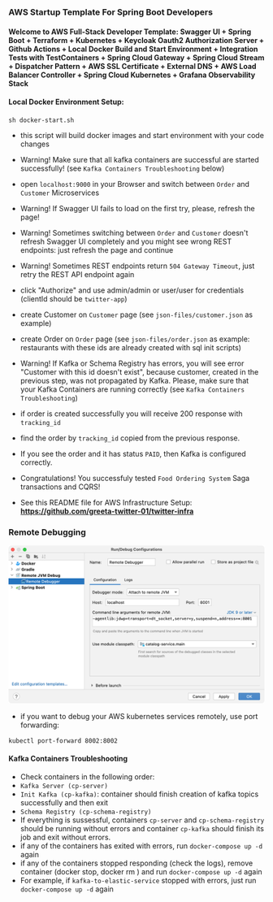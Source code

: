 ### AWS Startup Template For Spring Boot Developers
#### Welcome to AWS Full-Stack Developer Template: Swagger UI + Spring Boot + Terraform + Kubernetes + Keycloak Oauth2 Authorization Server + Github Actions + Local Docker Build and Start Environment + Integration Tests with TestContainers + Spring Cloud Gateway + Spring Cloud Stream + Dispatcher Pattern + AWS SSL Certificate + External DNS + AWS Load Balancer Controller + Spring Cloud Kubernetes + Grafana Observability Stack

#### Local Docker Environment Setup:

```
sh docker-start.sh
```

- this script will build docker images and start environment with your code changes

- Warning! Make sure that all kafka containers are successful are started successfully! (see `Kafka Containers Troubleshooting` below)

- open `localhost:9000` in your Browser and switch between `Order` and `Customer` Microservices

- Warning! If Swagger UI fails to load on the first try, please, refresh the page!

- Warning! Sometimes switching between `Order` and `Customer` doesn't refresh Swagger UI completely and you might see wrong REST endpoints: just refresh the page and continue

- Warning! Sometimes REST endpoints return `504 Gateway Timeout`, just retry the REST API endpoint again

- click "Authorize" and use admin/admin or user/user for credentials (clientId should be `twitter-app`)

- create Customer on `Customer` page (see `json-files/customer.json` as example)

- create Order on `Order` page (see `json-files/order.json` as example: restaurants with these ids are already created with sql init scripts)

- Warning! If Kafka or Schema Registry has errors, you will see error "Customer with this id doesn't exist", because customer, created in the previous step, was not propagated by Kafka. Please, make sure that your Kafka Containers are running correctly (see  `Kafka Containers Troubleshooting`)

- if order is created successfully you will receive 200 response with `tracking_id`

- find the order by `tracking_id` copied from the previous response. 

- If you see the order and it has status `PAID`, then Kafka is configured correctly.

- Congratulations! You successfuly tested `Food Ordering System` Saga transactions and CQRS!

- See this README file for AWS Infrastructure Setup: **https://github.com/greeta-twitter-01/twitter-infra**


### Remote Debugging

![Configuration to debug a containerized Java application from IntelliJ IDEA](documentation/06-14.png)

- if you want to debug your AWS kubernetes services remotely, use port forwarding:

```
kubectl port-forward 8002:8002
```


#### Kafka Containers Troubleshooting

- Check containers in the following order:
- `Kafka Server (cp-server)`
- `Init Kafka (cp-kafka)`: container should finish creation of kafka topics successfully and then exit
- `Schema Registry (cp-schema-registry)`
- If everything is sussessful, containers `cp-server` and `cp-schema-registry` should be running without errors and container `cp-kafka` should finish its job and exit without errors.
- if any of the containers has exited with errors, run `docker-compose up -d` again
- if any of the containers stopped responding (check the logs), remove container (docker stop, docker rm ) and run `docker-compose up -d` again
- For example, if `kafka-to-elastic-service` stopped with errors, just run `docker-compose up -d` again
